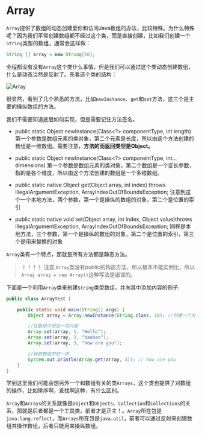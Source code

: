 # Array


`Array`提供了数组的动态创建爱你和访问Java数组的办法，比较特殊。为什么特殊呢？因为我们平常创建数组都不经过这个类，而是直接创建，比如我们创建一个`String`类型的数组，通常会这样做：
```Java
String [] array = new String[10];
```
全程都没有没有`Array`这个类什么事情，但是我们可以通过这个类动态创建数组，什么是动态当然是反射了。先看这个类的结构：

![Array](http://ovn0i3kdg.bkt.clouddn.com/Array.png)

很显然，看到了几个熟悉的方法，比如`newInstance`、`get`和`set`方法，这三个是主要的操纵数组的方法。

我们不需要知道底层如何实现，但是需要记住方法签名。
* public static Object newInstance(Class<?> componentType, int length)
第一个参数是数组元素的类对象，第二个元素是长度，所以由这个方法创建的数组是一维数组。需要注意，**方法的而返回类型是Object。**

* public static Object newInstance(Class<?> componentType, int... dimensions)
第一个参数是数组元素的类对象，第二个数组是一个变长参数，指的是各个维度，所以由这个方法创建的数组是一个多维数组。

* public static native Object get(Object array, int index) throws IllegalArgumentException, ArrayIndexOutOfBoundsException;
注意到这个一个本地方法，两个参数，第一个是操纵的数组的对象，第二个是位置的索引

* public static native void set(Object array, int index, Object value)throws IllegalArgumentException, ArrayIndexOutOfBoundsException;
同样是本地方法，三个参数，第一个是操纵的数组的对象，第二个是位置的索引，第三个是用来替换的对象

`Array`类有一个特点，那就是所有方法都是静态方法。

> ！！！！ 注意,`Array`类没有public的构造方法，所以根本不能实例化，所以`Array array = new Array()`这种写法是错误的。

下面是一个利用`Array`类来创建`String`类型数组，并向其中添加内容的例子:
```Java
public class ArrayTest {

    public static void main(String[] args) {
        Object array = Array.newInstance(String.class, 10); //创建一个大小为10的String类型的数组，注意返回值是Object

        //往数组中添加一项内容
        Array.set(array, 1, "Hello");
        Array.set(array, 2, "baobao");
        Array.set(array, 3, "how are you");

        //获取数组中的一项
        System.out.println(Array.get(array, 3)); // how are you
    }
}
```


学到这里我们可能会想另外一个和数组有关的类`Arrays`，这个类也提供了对数组的操作，比如排序啊，查找啊这种，有什么区别。

`Array`和`Arrays`的关系就像是`Object`和`Objects`、`Collection`和`Collections`的关系，那就是后者都是一个工具类，前者才是正主！。`Array`所在包是`java.lang.reflect`，而`Arrays`所在包是`java.util`，前者可以通过反射来创建数组并操作数组，后者只能用来操纵数组。
